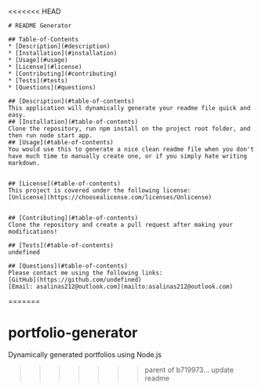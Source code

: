 <<<<<<< HEAD

    # README Generator
  
    ## Table-of-Contents
    * [Description](#description)
    * [Installation](#installation)
    * [Usage](#usage)
    * [License](#license)
    * [Contributing](#contributing)
    * [Tests](#tests)
    * [Questions](#questions)
    
    ## [Description](#table-of-contents)
    This application will dynamically generate your readme file quick and easy.
    ## [Installation](#table-of-contents)
    Clone the repository, run npm install on the project root folder, and then run node start app.
    ## [Usage](#table-of-contents)
    You would use this to generate a nice clean readme file when you don't have much time to manually create one, or if you simply hate writing markdown.
    
    
    ## [License](#table-of-contents)
    This project is covered under the following license:
    [Unlicense](https://choosealicense.com/licenses/Unlicense)
      

    ## [Contributing](#table-of-contents)
    Clone the repository and create a pull request after making your modifications!
    
    ## [Tests](#table-of-contents)
    undefined
    
    ## [Questions](#table-of-contents)
    Please contact me using the following links:
    [GitHub](https://github.com/undefined)
    [Email: asalinas212@outlook.com](mailto:asalinas212@outlook.com)
  
=======
# portfolio-generator
Dynamically generated portfolios using Node.js
>>>>>>> parent of b719973... update readme
